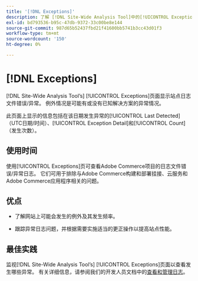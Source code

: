 ```yaml
---
title: '[!DNL Exceptions]'
description: 了解 [!DNL Site-Wide Analysis Tool]中的[!UICONTROL Exceptions]选项卡、使用时间、优点和最佳实践。
exl-id: bd793536-b95c-47db-9372-33c00be8e144
source-git-commit: 987d65b52437fbd21f41600bb5741b3cc43d01f3
workflow-type: tm+mt
source-wordcount: '150'
ht-degree: 0%

---
```


# [!DNL Exceptions]

[!DNL Site-Wide Analysis Tool’s] [!UICONTROL Exceptions]页面显示站点日志文件错误/异常。 例外情况是可能有或没有已知解决方案的异常情况。

此页面上显示的信息包括在该日期发生异常的[!UICONTROL Last Detected] （UTC日期/时间）、[!UICONTROL Exception Detail]和[!UICONTROL Count] （发生次数）。

## 使用时间

使用[!UICONTROL Exceptions]页可查看Adobe Commerce项目的日志文件错误/异常日志。 它们可用于排除与Adobe Commerce构建和部署挂接、云服务和Adobe Commerce应用程序相关的问题。

## 优点

* 了解网站上可能会发生的例外及其发生频率。

* 跟踪异常日志问题，并根据需要实施适当的更正操作以提高站点性能。

## 最佳实践

监视[!DNL Site-Wide Analysis Tool’s] [!UICONTROL Exceptions]页面以查看发生哪些异常。 有关详细信息，请参阅我们的开发人员文档中的[查看和管理日志](https://experienceleague.adobe.com/en/docs/commerce-cloud-service/user-guide/develop/test/log-locations)。
